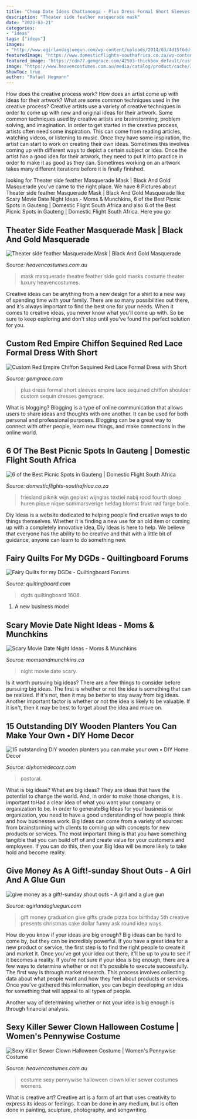 ```yaml
---
title: "Cheap Date Ideas Chattanooga - Plus Dress Formal Short Sleeves Empire Lace Sequined Chiffon Shoulder Custom Sequin Dresses Gemgrace"
description: "Theater side feather masquerade mask"
date: "2023-03-21"
categories:
- "ideas"
tags: ["ideas"]
images:
- "http://www.agirlandagluegun.com/wp-content/uploads/2014/03/4d15f6ddf8997ce4aa2d33f84486a89d.jpg"
featuredImage: "https://www.domesticflights-southafrica.co.za/wp-content/uploads/2019/11/picnic-800x1200.jpeg"
featured_image: "https://cdn77.gemgrace.com/42503-thickbox_default/custom-red-empire-chiffon-sequined-red-lace-formal-dress-with-short-sleeves-plus-size-high-quality.jpg"
image: "https://www.heavencostumes.com.au/media/catalog/product/cache/3ca7c4de79fd9294a778cbfdebc9dde4/l/e/lega-86830-killer-sewer-clown-sexy-pennywise-it-womens-inspired-fancy-dress-halloween-costume-alternate-front-image-1200.jpg"
ShowToc: true
author: "Rafael Hegmann"
---
```



How does the creative process work? How does an artist come up with ideas for their artwork? What are some common techniques used in the creative process?
Creative artists use a variety of creative techniques in order to come up with new and original ideas for their artwork. Some common techniques used by creative artists are brainstorming, problem solving, and imagination. In order to get started in the creative process, artists often need some inspiration. This can come from reading articles, watching videos, or listening to music. Once they have some inspiration, the artist can start to work on creating their own ideas. Sometimes this involves coming up with different ways to depict a certain subject or idea. Once the artist has a good idea for their artwork, they need to put it into practice in order to make it as good as they can. Sometimes working on an artwork takes many different iterations before it is finally finished.

	

		
looking for Theater side feather Masquerade Mask | Black And Gold Masquerade you've came to the right place. We have 8 Pictures about Theater side feather Masquerade Mask | Black And Gold Masquerade like Scary Movie Date Night Ideas - Moms &amp; Munchkins, 6 of the Best Picnic Spots in Gauteng | Domestic Flight South Africa and also 6 of the Best Picnic Spots in Gauteng | Domestic Flight South Africa. Here you go:
		
    
## Theater Side Feather Masquerade Mask | Black And Gold Masquerade

<img loading=lazy src="https://www.heavencostumes.com.au/media/catalog/product/cache/3ca7c4de79fd9294a778cbfdebc9dde4/m/-/m-e-maya-07021-theatre-side-feather-black-luxury-masquerade-mask-1000.jpg" onerror="this.onerror=null;this.src='https://tse1.mm.bing.net/th?id=OIP.X6RaX6DE3F5GkAW8ctoVQwHaJ4&amp;pid=15.1';" alt="Theater side feather Masquerade Mask | Black And Gold Masquerade">

_Source: heavencostumes.com.au_

>mask masquerade theatre feather side gold masks costume theater luxury heavencostumes. 

	

Creative ideas can be anything from a new design for a shirt to a new way of spending time with your family. There are so many possibilities out there, and it's always important to find the best one for your needs. When it comes to creative ideas, you never know what you'll come up with. So be sure to keep exploring and don't stop until you've found the perfect solution for you.

    
## Custom Red Empire Chiffon Sequined Red Lace Formal Dress With Short

<img loading=lazy src="https://cdn77.gemgrace.com/42503-thickbox_default/custom-red-empire-chiffon-sequined-red-lace-formal-dress-with-short-sleeves-plus-size-high-quality.jpg" onerror="this.onerror=null;this.src='https://tse1.mm.bing.net/th?id=OIP.PHJoqOTP1xs4oW562RnYsAHaJH&amp;pid=15.1';" alt="Custom Red Empire Chiffon Sequined Red Lace Formal Dress with Short">

_Source: gemgrace.com_

>plus dress formal short sleeves empire lace sequined chiffon shoulder custom sequin dresses gemgrace. 

	

What is blogging?
Blogging is a type of online communication that allows users to share ideas and thoughts with one another. It can be used for both personal and professional purposes. Blogging can be a great way to connect with other people, learn new things, and make connections in the online world.

    
## 6 Of The Best Picnic Spots In Gauteng | Domestic Flight South Africa

<img loading=lazy src="https://www.domesticflights-southafrica.co.za/wp-content/uploads/2019/11/picnic-800x1200.jpeg" onerror="this.onerror=null;this.src='https://tse4.mm.bing.net/th?id=OIP.vq33uDlI8oJsYptFttJcNQHaLH&amp;pid=15.1';" alt="6 of the Best Picnic Spots in Gauteng | Domestic Flight South Africa">

_Source: domesticflights-southafrica.co.za_

>friesland piknik wijn geplakt wijnglas textiel nabij rood fourth sloep huren pique nique sommarsverige heldag blomst frukt rød farge bolle. 

	

Diy Ideas is a website dedicated to helping people find creative ways to do things themselves. Whether it is finding a new use for an old item or coming up with a completely innovative idea, Diy Ideas is here to help. We believe that everyone has the ability to be creative and that with a little bit of guidance, anyone can learn to do something new.

    
## Fairy Quilts For My DGDs - Quiltingboard Forums

<img loading=lazy src="https://www.quiltingboard.com/attachments/pictures-f5/418636d1371155416-sam_1608.jpg" onerror="this.onerror=null;this.src='https://tse2.mm.bing.net/th?id=OIP.3z3m1WHc1V1v00kyT8q7twHaFj&amp;pid=15.1';" alt="Fairy Quilts for my DGDs - Quiltingboard Forums">

_Source: quiltingboard.com_

>dgds quiltingboard 1608. 

	

1. A new business model 

    
## Scary Movie Date Night Ideas - Moms &amp; Munchkins

<img loading=lazy src="https://www.momsandmunchkins.ca/wp-content/uploads/2015/03/scary-movie-date-night-printables-1.jpg" onerror="this.onerror=null;this.src='https://tse4.mm.bing.net/th?id=OIP.WSwlVzckJU_SNi3GYcgdmgHaKZ&amp;pid=15.1';" alt="Scary Movie Date Night Ideas - Moms &amp; Munchkins">

_Source: momsandmunchkins.ca_

>night movie date scary. 

	

Is it worth pursuing big ideas?
There are a few things to consider before pursuing big ideas. The first is whether or not the idea is something that can be realized. If it's not, then it may be better to stay away from big ideas. Another important factor is whether or not the idea is likely to be valuable. If it isn't, then it may be best to forget about the idea and move on.

    
## 15 Outstanding DIY Wooden Planters You Can Make Your Own • DIY Home Decor

<img loading=lazy src="http://diyhomedecorz.com/wp-content/uploads/2017/01/wooden-planter-6.jpg" onerror="this.onerror=null;this.src='https://tse3.mm.bing.net/th?id=OIP.ujF6GgQlGvaOuH7RHNIZxwHaHa&amp;pid=15.1';" alt="15 outstanding DIY wooden planters you can make your own • DIY Home Decor">

_Source: diyhomedecorz.com_

>pastoral. 

	

What is big ideas?
What are big ideas? They are ideas that have the potential to change the world. And, in order to make those changes, it is important toHad a clear idea of what you want your company or organization to be.  In order to generateBig Ideas for your business or organization, you need to have a good understanding of how people think and how businesses work. Big Ideas can come from a variety of sources: from brainstorming with clients to coming up with concepts for new products or services.
The most important thing is that you have something tangible that you can build off of and create value for your customers and employees. If you can do this, then your Big Idea will be more likely to take hold and become reality.

    
## Give Money As A Gift!-sunday Shout Outs - A Girl And A Glue Gun

<img loading=lazy src="http://www.agirlandagluegun.com/wp-content/uploads/2014/03/4d15f6ddf8997ce4aa2d33f84486a89d.jpg" onerror="this.onerror=null;this.src='https://tse1.mm.bing.net/th?id=OIP.E5dFCnNo18F7xMBwJu2vvwHaJ3&amp;pid=15.1';" alt="give money as a gift!-sunday shout outs - A girl and a glue gun">

_Source: agirlandagluegun.com_

>gift money graduation give gifts grade pizza box birthday 5th creative presents christmas cake dollar funny ask round idea ways. 

	

How do you know if your ideas are big enough?
Big ideas can be hard to come by, but they can be incredibly powerful. If you have a great idea for a new product or service, the first step is to find the right people to create it and market it. Once you've got your idea out there, it'll be up to you to see if it becomes a reality. If you're not sure if your idea is big enough, there are a few ways to determine whether or not it's possible to execute successfully. 
The first way is through market research. This process involves collecting data about what people want and how they feel about products or services. Once you've gathered this information, you can begin developing an idea for something that will appeal to all types of people. 

Another way of determining whether or not your idea is big enough is through financial analysis.

    
## Sexy Killer Sewer Clown Halloween Costume | Women&#039;s Pennywise Costume

<img loading=lazy src="https://www.heavencostumes.com.au/media/catalog/product/cache/3ca7c4de79fd9294a778cbfdebc9dde4/l/e/lega-86830-killer-sewer-clown-sexy-pennywise-it-womens-inspired-fancy-dress-halloween-costume-alternate-front-image-1200.jpg" onerror="this.onerror=null;this.src='https://tse2.mm.bing.net/th?id=OIP.c4LckY4A2pJTpg4RjrrCZwHaKA&amp;pid=15.1';" alt="Sexy Killer Sewer Clown Halloween Costume | Women&#039;s Pennywise Costume">

_Source: heavencostumes.com.au_

>costume sexy pennywise halloween clown killer sewer costumes womens. 

	

What is creative art?
Creative art is a form of art that uses creativity to express its ideas or feelings. It can be done in any medium, but is often done in painting, sculpture, photography, and songwriting.

